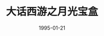 ---
layout: movie-review
title: 大话西游之月光宝盒
description: >
  对周星驰的电影的印象就是屎尿屁、浮夸杂乱、令我头疼。
category: 电影
img: assets/img/movie/before2020/大话西游之月光宝盒.webp
star: 2
date: 1995-01-21
---